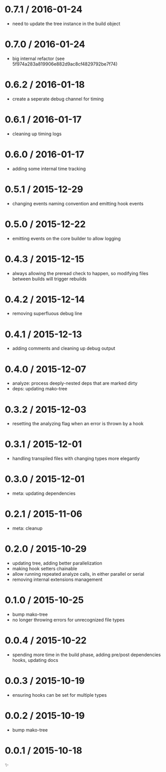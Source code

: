 
0.7.1 / 2016-01-24
==================

  * need to update the tree instance in the build object

0.7.0 / 2016-01-24
==================

  * big internal refactor (see 5f974a283a819906e882d9ac8cf4829792be7f74)

0.6.2 / 2016-01-18
==================

  * create a seperate debug channel for timing

0.6.1 / 2016-01-17
==================

  * cleaning up timing logs

0.6.0 / 2016-01-17
==================

  * adding some internal time tracking

0.5.1 / 2015-12-29
==================

  * changing events naming convention and emitting hook events

0.5.0 / 2015-12-22
==================

  * emitting events on the core builder to allow logging

0.4.3 / 2015-12-15
==================

  * always allowing the preread check to happen, so modifying files between builds will trigger rebuilds

0.4.2 / 2015-12-14
==================

  * removing superfluous debug line

0.4.1 / 2015-12-13
==================

  * adding comments and cleaning up debug output

0.4.0 / 2015-12-07
==================

  * analyze: process deeply-nested deps that are marked dirty
  * deps: updating mako-tree

0.3.2 / 2015-12-03
==================

  * resetting the analyzing flag when an error is thrown by a hook

0.3.1 / 2015-12-01
==================

  * handling transpiled files with changing types more elegantly

0.3.0 / 2015-12-01
==================

  * meta: updating dependencies

0.2.1 / 2015-11-06
==================

  * meta: cleanup

0.2.0 / 2015-10-29
==================

  * updating tree, adding better parallelization
  * making hook setters chainable
  * allow running repeated analyze calls, in either parallel or serial
  * removing internal extensions management

0.1.0 / 2015-10-25
==================

  * bump mako-tree
  * no longer throwing errors for unrecognized file types

0.0.4 / 2015-10-22
==================

  * spending more time in the build phase, adding pre/post dependencies hooks, updating docs

0.0.3 / 2015-10-19
==================

  * ensuring hooks can be set for multiple types

0.0.2 / 2015-10-19
==================

  * bump mako-tree

0.0.1 / 2015-10-18
==================

:sparkles:
